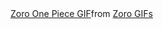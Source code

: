<div class="tenor-gif-embed" data-postid="17912030" data-share-method="host" data-aspect-ratio="1.62437" data-width="100%"><a href="https://tenor.com/view/zoro-one-piece-sword-epic-gif-17912030">Zoro One Piece GIF</a>from <a href="https://tenor.com/search/zoro-gifs">Zoro GIFs</a></div> <script type="text/javascript" async src="https://tenor.com/embed.js"></script>

